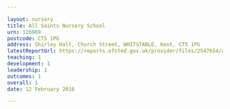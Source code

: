 ```yaml
---

layout: nursery
title: All Saints Nursery School
urn: 126969
postcode: CT5 1PG
address: Shirley Hall, Church Street, WHITSTABLE, Kent, CT5 1PG
latestReportUrl: https://reports.ofsted.gov.uk/provider/files/2547654/urn/126969.pdf
teaching: 1
development: 1
leadership: 1
outcomes: 1
overall: 1
date: 12 February 2016

---
```

